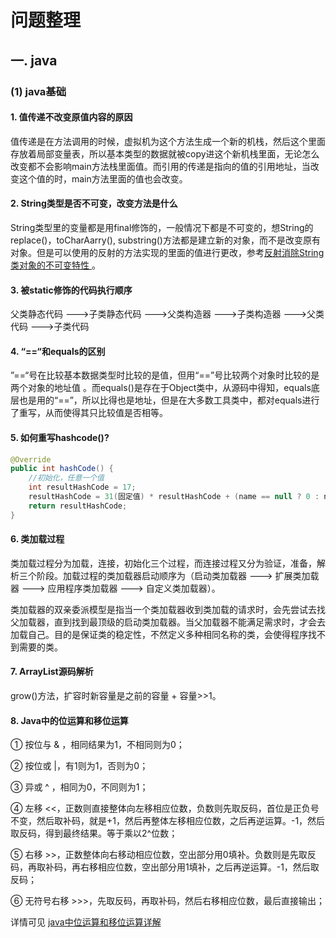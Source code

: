 # 问题整理

## 一. java

### (1) java基础

#### 1. 值传递不改变原值内容的原因

值传递是在方法调用的时候，虚拟机为这个方法生成一个新的机栈，然后这个里面存放着局部变量表，所以基本类型的数据就被copy进这个新机栈里面，无论怎么改变都不会影响main方法栈里面值。而引用的传递是指向的值的引用地址，当改变这个值的时，main方法里面的值也会改变。

#### 2. String类型是否不可变，改变方法是什么

String类型里的变量都是用final修饰的，一般情况下都是不可变的，想String的replace()，toCharAarry(), substring()方法都是建立新的对象，而不是改变原有对象。但是可以使用的反射的方法实现的里面的值进行更改，参考[反射消除String类对象的不可变特性 ](https://www.cnblogs.com/xzwblog/p/7193912.html )。

#### 3. 被static修饰的代码执行顺序 

父类静态代码 --->子类静态代码 --->父类构造器 --->子类构造器 --->父类代码 --->子类代码

#### 4. “==“和equals的区别 

”==“号在比较基本数据类型时比较的是值，但用“==”号比较两个对象时比较的是两个对象的地址值 。而equals()是存在于Object类中，从源码中得知，equals底层也是用的“==”，所以比得也是地址，但是在大多数工具类中，都对equals进行了重写，从而使得其只比较值是否相等。

#### 5. 如何重写hashcode()? 

```java
@Override
public int hashCode() {
    //初始化，任意一个值
    int resultHashCode = 17;
    resultHashCode = 31(固定值) * resultHashCode + (name == null ? 0 : name.hashCode());
    return resultHashCode;
}
```

#### 6. 类加载过程 

类加载过程分为加载，连接，初始化三个过程，而连接过程又分为验证，准备，解析三个阶段。加载过程的类加载器启动顺序为（启动类加载器 ---> 扩展类加载器 ---> 应用程序类加载器 ---> 自定义类加载器）。

类加载器的双亲委派模型是指当一个类加载器收到类加载的请求时，会先尝试去找父加载器，直到找到最顶级的启动类加载器。当父加载器不能满足需求时，才会去加载自己。目的是保证类的稳定性，不然定义多种相同名称的类，会使得程序找不到需要的类。

#### 7. ArrayList源码解析

grow()方法，扩容时新容量是之前的容量 + 容量>>1。

#### 8. Java中的位运算和移位运算

① 按位与 & ，相同结果为1，不相同则为0；

② 按位或 |，有1则为1，否则为0；

③ 异或 ^ ，相同为0，不同则为1；

④ 左移 <<，正数则直接整体向左移相应位数，负数则先取反码，首位是正负号不变，然后取补码，就是+1，然后再整体左移相应位数，之后再逆运算。-1，然后取反码，得到最终结果。等于乘以2^位数；

⑤ 右移 >>，正数整体向右移动相应位数，空出部分用<red>0</red>填补。负数则是先取反码，再取补码，再右移相应位数，空出部分用<red>1</red>填补，之后再逆运算。-1，然后取反码；

⑥ 无符号右移 >>>，先取反码，再取补码，然后右移相应位数，最后直接输出；

详情可见 [java中位运算和移位运算详解](https://www.cnblogs.com/jpfss/p/11512898.html)
